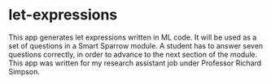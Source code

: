 # let-expressions
This app generates let expressions written in ML code. It will be used as a set of questions in a Smart Sparrow module. A student has to answer seven questions correctly, in order to advance to the next section of the module. This app was written for my research assistant job under Professor Richard Simpson.

